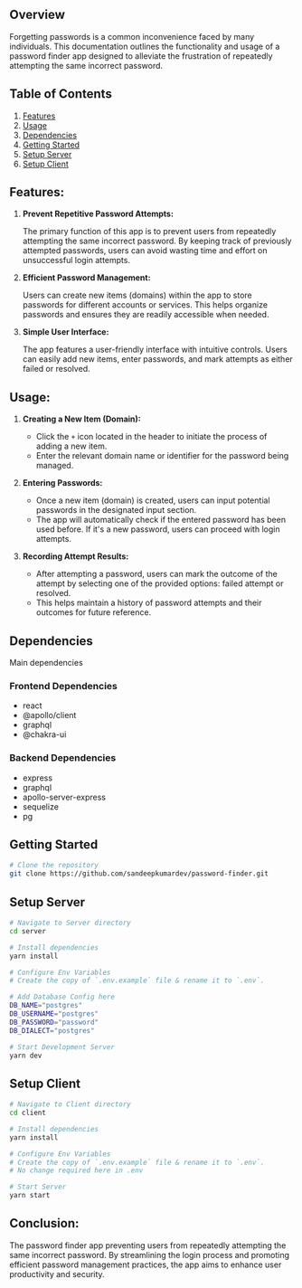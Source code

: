 ## Overview

Forgetting passwords is a common inconvenience faced by many individuals. This documentation outlines the functionality and usage of a password finder app designed to alleviate the frustration of repeatedly attempting the same incorrect password.

## Table of Contents

1. [Features](#features)
1. [Usage](#usage)
1. [Dependencies](#dependencies)
1. [Getting Started](#getting-started)
1. [Setup Server](#setup-server)
1. [Setup Client](#setup-client)

## Features:

1. <b>Prevent Repetitive Password Attempts:</b>

   The primary function of this app is to prevent users from repeatedly attempting the same incorrect password. By keeping track of previously attempted passwords, users can avoid wasting time and effort on unsuccessful login attempts.

2. <b>Efficient Password Management:</b>

   Users can create new items (domains) within the app to store passwords for different accounts or services. This helps organize passwords and ensures they are readily accessible when needed.

3. <b>Simple User Interface:</b>

   The app features a user-friendly interface with intuitive controls. Users can easily add new items, enter passwords, and mark attempts as either failed or resolved.

## Usage:

1. <b>Creating a New Item (Domain):</b>

   - Click the <code>+</code> icon located in the header to initiate the process of adding a new item.
   - Enter the relevant domain name or identifier for the password being managed.

2. <b>Entering Passwords:</b>

   - Once a new item (domain) is created, users can input potential passwords in the designated input section.
   - The app will automatically check if the entered password has been used before. If it's a new password, users can proceed with login attempts.

3. <b>Recording Attempt Results:</b>
   - After attempting a password, users can mark the outcome of the attempt by selecting one of the provided options: failed attempt or resolved.
   - This helps maintain a history of password attempts and their outcomes for future reference.

## Dependencies

Main dependencies

### Frontend Dependencies

- react
- @apollo/client
- graphql
- @chakra-ui

### Backend Dependencies

- express
- graphql
- apollo-server-express
- sequelize
- pg

## Getting Started

```bash
# Clone the repository
git clone https://github.com/sandeepkumardev/password-finder.git
```

## Setup Server

```bash
# Navigate to Server directory
cd server

# Install dependencies
yarn install

# Configure Env Variables
# Create the copy of `.env.example` file & rename it to `.env`.

# Add Database Config here
DB_NAME="postgres"
DB_USERNAME="postgres"
DB_PASSWORD="password"
DB_DIALECT="postgres"

# Start Development Server
yarn dev
```

## Setup Client

```bash
# Navigate to Client directory
cd client

# Install dependencies
yarn install

# Configure Env Variables
# Create the copy of `.env.example` file & rename it to `.env`.
# No change required here in .env

# Start Server
yarn start
```

## Conclusion:

The password finder app preventing users from repeatedly attempting the same incorrect password. By streamlining the login process and promoting efficient password management practices, the app aims to enhance user productivity and security.
